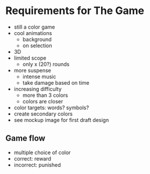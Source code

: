# Requirements for The Game
* still a color game
* cool animations
  * background
  * on selection
* 3D
* limited scope
  * only x (20?) rounds
* more suspense
  * intense music
  * take damage based on time
* increasing difficulty
  * more than 3 colors
  * colors are closer
* color targets: words? symbols?
* create secondary colors
* see mockup image for first draft design

## Game flow
* multiple choice of color
* correct: reward
* incorrect: punished